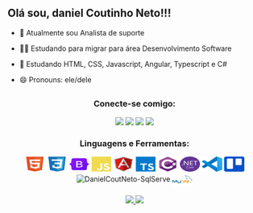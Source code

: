 ## Olá sou, daniel Coutinho Neto!!!

- 🔭 Atualmente sou Analista de suporte
- 🙏🏿 Estudando para migrar para área Desenvolvimento Software
- 🌱 Estudando HTML, CSS, Javascript, Angular, Typescript e C#
- 😄 Pronouns: ele/dele
  
  ##
<h3 align="center">Conecte-se comigo:</h3>
<div align="center">
  <a href="https://instagram.com/daniel.c.neto" target="_blank"><img src="https://img.shields.io/badge/-Instagram-%23E4405F?style=for-the-badge&logo=instagram&logoColor=white" target="_blank"></a>
  <a href = "danielcoutinhoneto@gmail.com"><img src="https://img.shields.io/badge/-Gmail-%23333?style=for-the-badge&logo=gmail&logoColor=white" target="_blank"></a>
  <a href = "https://api.whatsapp.com/send?phone=55071991095725"><img src="https://img.shields.io/badge/WhatsApp-25D366?style=for-the-badge&logo=whatsapp&logoColor=white" target="_blank"></a>
  <a href="https://br.linkedin.com/in/daniel-coutinho-neto" target="_blank"><img src="https://img.shields.io/badge/-LinkedIn-%230077B5?style=for-the-badge&logo=linkedin&logoColor=white" target="_blank"></a> 
</div>

<h3 align="center">Linguagens e Ferramentas:</h3>
<div align="center" style="display: inline_block">
  <img align="center" alt="DanielCoutNeto-HTML" height="30" width="40" src="https://raw.githubusercontent.com/devicons/devicon/master/icons/html5/html5-original.svg">
  <img align="center" alt="DanielCoutNeto-CSS" height="30" width="40" src="https://raw.githubusercontent.com/devicons/devicon/master/icons/css3/css3-original.svg">
  <img align="center" alt="DanielCoutNeto-Bootstrap" height="30" width="40" src="https://github.com/devicons/devicon/blob/master/icons/bootstrap/bootstrap-original.svg">
  <img align="center" alt="DanielCoutNeto-Js" height="30" width="40" src="https://raw.githubusercontent.com/devicons/devicon/master/icons/javascript/javascript-plain.svg">
  <img align="center" alt="DanielCoutNeto-Js" height="30" width="40" src="https://raw.githubusercontent.com/devicons/devicon/master/icons/angularjs/angularjs-original.svg">
  <img align="center" alt="DanielCoutNeto-Js" height="30" width="40" src="https://raw.githubusercontent.com/devicons/devicon/master/icons/typescript/typescript-original.svg">
  <img align="center" alt="DanielCoutNeto-Csharp" height="30" width="40" src="https://raw.githubusercontent.com/devicons/devicon/master/icons/csharp/csharp-original.svg">
   <img align="center" alt="DanielCoutNeto-DotNetCore" height="30" width="40" src="https://github.com/devicons/devicon/blob/master/icons/dotnetcore/dotnetcore-original.svg">
 <img align="center" alt="DanielCoutNeto-VsCode" height="30" width="40" src="https://raw.githubusercontent.com/devicons/devicon/master/icons/vscode/vscode-original.svg">
 <img align="center" alt="DanielCoutNeto-Trello" height="30" width="40" src="https://github.com/devicons/devicon/blob/master/icons/trello/trello-plain.svg">
 <img align="center" alt="DanielCoutNeto-SqlServe" height="30" width="40" src="https://www.svgrepo.com/show/303229/microsoft-sql-server-logo.svg" alt="Sql Serve"/> 
 <img align="center" alt="DanielCoutNeto-SqlServe" height="30" width="40" src="https://raw.githubusercontent.com/devicons/devicon/master/icons/mysql/mysql-original-wordmark.svg" alt="MySql"/> 
</div>

<div align="center"><br>
  <a href="https://github.com/danielcoutinhoneto">
  <img height="180em" src="https://github-readme-stats.vercel.app/api?username=danielcoutinhoneto&show_icons=true&theme=dark&include_all_commits=true&count_private=true"/>
  <img height="180em" src="https://github-readme-stats.vercel.app/api/top-langs/?username=danielcoutinhoneto&layout=compact&langs_count=7&theme=dark"/>
</div>
